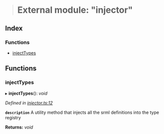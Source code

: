 > # External module: "injector"

## Index

### Functions

* [injectTypes](_injector_.md#injecttypes)

## Functions

###  injectTypes

▸ **injectTypes**(): *void*

*Defined in [injector.ts:12](https://github.com/polkadot-js/api/blob/9e61deb/packages/types/src/injector.ts#L12)*

**`description`** A utility method that injects all the srml definitions into the type registry

**Returns:** *void*